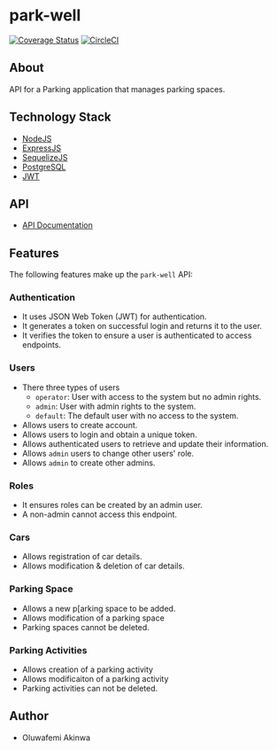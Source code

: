 # park-well

[![Coverage Status](https://coveralls.io/repos/github/KaiserPhemi/park-well/badge.svg?branch=master)](https://coveralls.io/github/KaiserPhemi/park-well?branch=master)
[![CircleCI](https://circleci.com/gh/KaiserPhemi/park-well.svg?style=svg)](https://circleci.com/gh/KaiserPhemi/park-well)

## About

API for a Parking application that manages parking spaces.

## Technology Stack

- [NodeJS](https://nodejs.org/en/)
- [ExpressJS](https://expressjs.com/)
- [SequelizeJS](http://docs.sequelizejs.com/)
- [PostgreSQL](https://www.postgresql.org/)
- [JWT](https://jwt.io/)

## API

- [API Documentation](https://app.swaggerhub.com/apis-docs/andela-oakinwa/park-well-api/1)

## Features

The following features make up the `park-well` API:

### Authentication

- It uses JSON Web Token (JWT) for authentication.
- It generates a token on successful login and returns it to the user.
- It verifies the token to ensure a user is authenticated to access endpoints.

### Users

- There three types of users
  - `operator`: User with access to the system but no admin rights.
  - `admin`: User with admin rights to the system.
  - `default`: The default user with no access to the system.
- Allows users to create account.
- Allows users to login and obtain a unique token.
- Allows authenticated users to retrieve and update their information.
- Allows `admin` users to change other users' role.
- Allows `admin` to create other admins.

### Roles

- It ensures roles can be created by an admin user.
- A non-admin cannot access this endpoint.

### Cars

- Allows registration of car details.
- Allows modification & deletion of car details.

### Parking Space

- Allows a new p[arking space to be added.
- Allows modification of a parking space
- Parking spaces cannot be deleted.

### Parking Activities

- Allows creation of a parking activity
- Allows modificaiton of a parking activity
- Parking activities can not be deleted.

## Author

- Oluwafemi Akinwa
